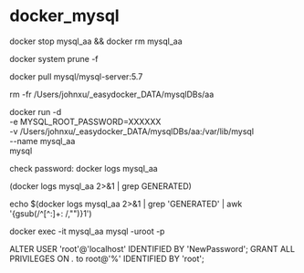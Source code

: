 # docker_mysql

docker stop mysql_aa && docker rm mysql_aa

docker system prune -f

docker pull mysql/mysql-server:5.7

rm -fr /Users/johnxu/_easydocker_DATA/mysqlDBs/aa

docker run -d \
  -e MYSQL_ROOT_PASSWORD=XXXXXX \
  -v /Users/johnxu/_easydocker_DATA/mysqlDBs/aa:/var/lib/mysql \
  --name mysql_aa \
  mysql

check password: docker logs mysql_aa

(docker logs mysql_aa 2>&1 | grep GENERATED)

echo $(docker logs mysql_aa 2>&1 | grep 'GENERATED' | awk '{gsub(/^[^:]+: /,"")}1') 

docker exec -it mysql_aa mysql -uroot -p

ALTER USER 'root'@'localhost' IDENTIFIED BY 'NewPassword';
GRANT ALL PRIVILEGES ON *.* to root@'%' IDENTIFIED BY 'root';
